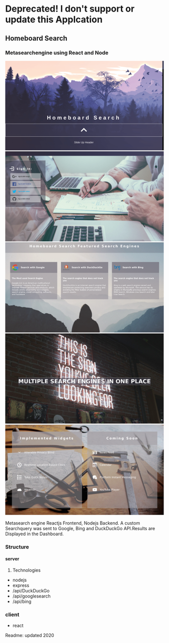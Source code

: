 # **Deprecated! I don't support or update this Applcation**

## Homeboard Search

### Metasearchengine using React and Node

![Homeboardsearch](./hbs.png)
![Homeboardsearch](./hbs1.png)
![Homeboardsearch](./hbs2.png)
![Homeboardsearch](./hbs3.png)
![Homeboardsearch](./hbs4.png)

Metasearch engine Reactjs Frontend, Nodejs Backend. A custom Searchquery was sent to Google, Bing and DuckDuckGo API.Results are Displayed in the Dashboard.

### Structure

#### server

1. Technologies

- nodejs
- express
- /api/DuckDuckGo
- /api/googlesearch
- /api/bing

### client

- react

Readme:
updated 2020
